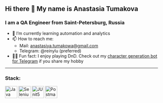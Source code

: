 ## Hi there 👋 My name is Anastasia Tumakova
### I am a QA Engineer from Saint-Petersburg, Russia

- 🌱 I’m currently learning automation and analytics
- 📫 How to reach me: 
    - Mail: anastasiya.tumakowa@gmail.com
    - Telegram: @reinylu (preferred)
- 🧙‍♀️ Fun fact: I enjoy playing DnD. Check out my [character generation bot for Telegram](https://github.com/anstasiatum/i-need-a-hero) if you share my hobby
---
  ### Stack:
  <p align="left">
  <img align="center" src="https://cdn.jsdelivr.net/gh/devicons/devicon@latest/icons/java/java-original-wordmark.svg" height="40" width="40" alt="Java" />
  <img align="center" src="https://cdn.jsdelivr.net/gh/devicons/devicon@latest/icons/selenium/selenium-original.svg" height="40" width="40"  alt="Selenium" />
  <img align="center" src="https://cdn.jsdelivr.net/gh/devicons/devicon@latest/icons/junit/junit-original-wordmark.svg" height="40" width="40"  alt="JUnit5" />
  <img align="center" src="https://cdn.jsdelivr.net/gh/devicons/devicon@latest/icons/postman/postman-plain.svg" height="40" width="40"  alt="Postman" />
  </p>
